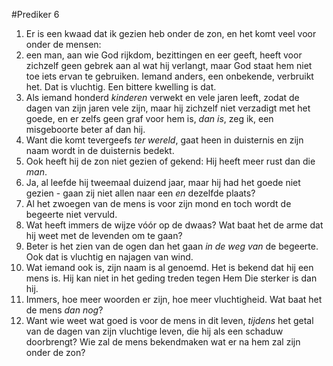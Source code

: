 #Prediker 6
1. Er is een kwaad dat ik gezien heb onder de zon, en het komt veel voor onder de mensen:
2. een man, aan wie God rijkdom, bezittingen en eer geeft, heeft voor zichzelf geen gebrek aan al wat hij verlangt, maar God staat hem niet toe iets ervan te gebruiken. Iemand anders, een onbekende, verbruikt het. Dat is vluchtig. Een bittere kwelling is dat. 
3. Als iemand honderd *kinderen* verwekt en vele jaren leeft, zodat de dagen van zijn jaren vele zijn, maar hij zichzelf niet verzadigt met het goede, en er zelfs geen graf voor hem is, *dan is*, zeg ik, een misgeboorte beter af dan hij. 
4. Want die komt tevergeefs *ter wereld*, gaat heen in duisternis en zijn naam wordt in de duisternis bedekt. 
5. Ook heeft hij de zon niet gezien of gekend: Hij heeft meer rust dan die *man*. 
6. Ja, al leefde hij tweemaal duizend jaar, maar hij had het goede niet gezien - gaan zij niet allen naar een *en* dezelfde plaats? 
7. Al het zwoegen van de mens is voor zijn mond en toch wordt de begeerte niet vervuld. 
8. Wat heeft immers de wijze vóór op de dwaas? Wat baat het de arme dat hij weet met de levenden om te gaan? 
9. Beter is het zien van de ogen dan het gaan *in de weg van* de begeerte. Ook dat is vluchtig en najagen van wind.
10. Wat iemand ook is, zijn naam is al genoemd. Het is bekend dat hij een mens is. Hij kan niet in het geding treden tegen Hem Die sterker is dan hij.
11. Immers, hoe meer woorden er zijn, hoe meer vluchtigheid. Wat baat het de mens *dan nog*?
12. Want wie weet wat goed is voor de mens in dit leven, *tijdens* het getal van de dagen van zijn vluchtige leven, die hij als een schaduw doorbrengt? Wie zal de mens bekendmaken wat er na hem zal zijn onder de zon?
